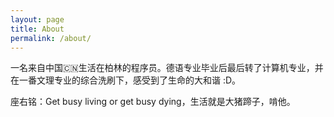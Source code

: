 ```yaml
---
layout: page
title: About
permalink: /about/
---
```


一名来自中国🇨🇳生活在柏林的程序员。德语专业毕业后最后转了计算机专业，并在一番文理专业的综合洗刷下，感受到了生命的大和谐 :D。

座右铭：Get busy living or get busy dying，生活就是大猪蹄子，啃他。

<!-- 
This is the base Jekyll theme. You can find out more info about customizing your Jekyll theme, as well as basic Jekyll usage documentation at [jekyllrb.com](https://jekyllrb.com/)

You can find the source code for Minima at GitHub:
[jekyll][jekyll-organization] /
[minima](https://github.com/jekyll/minima)

You can find the source code for Jekyll at GitHub:
[jekyll][jekyll-organization] /
[jekyll](https://github.com/jekyll/jekyll)


[jekyll-organization]: https://github.com/jekyll -->
